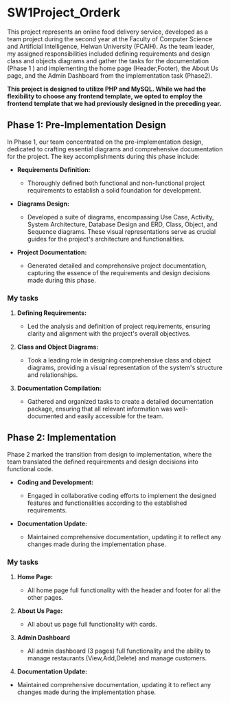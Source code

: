 # SW1Project_Orderk
This project represents an online food delivery service, developed as a team project during the second year at the Faculty of Computer Science and Artificial Intelligence, Helwan University (FCAIH). As the team leader, my assigned responsibilities included defining requirements and design class and objects diagrams and gather the tasks for the documentation (Phase 1 ) and implementing the home page (Header,Footer), the About Us page, and the Admin Dashboard from the implementation task (Phase2).


**This project is designed to utilize PHP and MySQL. While we had the flexibility to choose any frontend template, we opted to employ the frontend template that we had previously designed in the preceding year.**

## Phase 1: Pre-Implementation Design

In Phase 1, our team concentrated on the pre-implementation design, dedicated to crafting essential diagrams and comprehensive documentation for the project. The key accomplishments during this phase include:

- **Requirements Definition:**
  - Thoroughly defined both functional and non-functional project requirements to establish a solid foundation for development.

- **Diagrams Design:**
  - Developed a suite of diagrams, encompassing Use Case, Activity, System Architecture, Database Design and ERD, Class, Object, and Sequence diagrams. These visual representations serve as crucial guides for the project's architecture and functionalities.

- **Project Documentation:**
  - Generated detailed and comprehensive project documentation, capturing the essence of the requirements and design decisions made during this phase.



### **My tasks**


1. **Defining Requirements:**
   - Led the analysis and definition of project requirements, ensuring clarity and alignment with the project's overall objectives.

2. **Class and Object Diagrams:**
   - Took a leading role in designing comprehensive class and object diagrams, providing a visual representation of the system's structure and relationships.

3. **Documentation Compilation:**
   - Gathered and organized tasks to create a detailed documentation package, ensuring that all relevant information was well-documented and easily accessible for the team.


## Phase 2: Implementation

Phase 2 marked the transition from design to implementation, where the team translated the defined requirements and design decisions into functional code. 
- **Coding and Development:**
  - Engaged in collaborative coding efforts to implement the designed features and functionalities according to the established requirements.

- **Documentation Update:**
  - Maintained comprehensive documentation, updating it to reflect any changes made during the implementation phase.
### **My tasks**


1. **Home Page:**
   - All home page full functionality with the header and footer for all the other pages.

2. **About Us Page:**
   - All about us page full functionality with cards.
     
3. **Admin Dashboard**
   - All admin dashboard (3 pages) full functionality and the ability to manage restaurants (View,Add,Delete) and manage customers.
     
4. **Documentation Update:**
  - Maintained comprehensive documentation, updating it to reflect any changes made during the implementation phase.


